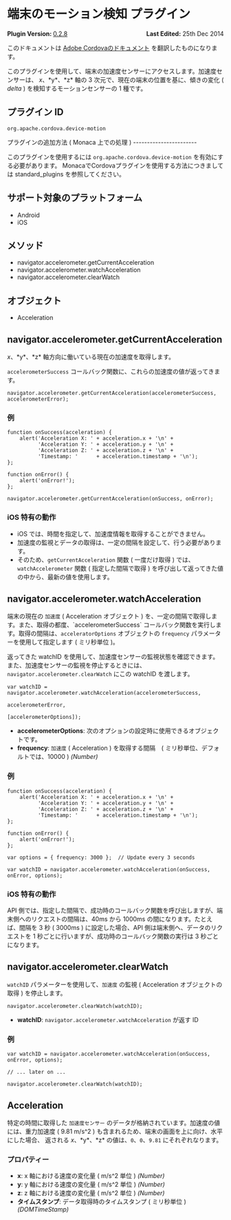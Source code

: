 端末のモーション検知 プラグイン
===============================

<div>
  <div  style="float: left;" align="left"><b>Plugin Version: </b><a href="https://github.com/apache/cordova-plugin-device-motion/blob/master/RELEASENOTES.md#028-jun-05-2014">0.2.8</a></div>   
  <div align="right" style="float: right;"><b>Last Edited:</b> 25th Dec 2014</div>
  <br/>
</div>
<div class="admonition note">

このドキュメントは [Adobe
Cordovaのドキュメント](https://github.com/apache/cordova-plugin-device-motion/blob/master/README.md)
を翻訳したものになります。

</div>

このプラグインを使用して、端末の加速度センサーにアクセスします。加速度センサーは、
*x*、\*y\*、\*z\* 軸の 3 次元で、現在の端末の位置を基に、傾きの変化 (
*delta* ) を検知するモーションセンサーの 1 種です。

プラグイン ID
-------------

    org.apache.cordova.device-motion

プラグインの追加方法 ( Monaca 上での処理 ) -----------------------

このプラグインを使用するには `org.apache.cordova.device-motion`
を有効にする必要があります。
MonacaでCordovaプラグインを使用する方法につきましては standard\_plugins
を参照してください。

サポート対象のプラットフォーム
------------------------------

-   Android
-   iOS

メソッド
--------

-   navigator.accelerometer.getCurrentAcceleration
-   navigator.accelerometer.watchAcceleration
-   navigator.accelerometer.clearWatch

オブジェクト
------------

-   Acceleration

navigator.accelerometer.getCurrentAcceleration
----------------------------------------------

*x*、\*y\*、\*z\* 軸方向に働いている現在の加速度を取得します。

`accelerometerSuccess`
コールバック関数に、これらの加速度の値が返ってきます。

``` {.sourceCode .javascript}
navigator.accelerometer.getCurrentAcceleration(accelerometerSuccess, accelerometerError);
```

### 例

``` {.sourceCode .javascript}
function onSuccess(acceleration) {
    alert('Acceleration X: ' + acceleration.x + '\n' +
          'Acceleration Y: ' + acceleration.y + '\n' +
          'Acceleration Z: ' + acceleration.z + '\n' +
          'Timestamp: '      + acceleration.timestamp + '\n');
};

function onError() {
    alert('onError!');
};

navigator.accelerometer.getCurrentAcceleration(onSuccess, onError);
```

### iOS 特有の動作

-   iOS では、時間を指定して、加速度情報を取得することができません。
-   加速度の監視とデータの取得は、一定の間隔を設定して、行う必要があります。
-   そのため、`getCurrentAcceleration` 関数 ( 一度だけ取得 )
    では、`watchAccelerometer` 関数 ( 指定した間隔で取得 )
    を呼び出して返ってきた値の中から、最新の値を使用します。

navigator.accelerometer.watchAcceleration
-----------------------------------------

端末の現在の `加速度` ( Acceleration オブジェクト )
を、一定の間隔で取得します。また、取得の都度、\`accelerometerSuccess\`
コールバック関数を実行します。取得の間隔は、`acceleratorOptions`
オブジェクトの `frequency` パラメーターを使用して指定します ( ミリ秒単位
)。

返ってきた watchID
を使用して、加速度センサーの監視状態を確認できます。また、加速度センサーの監視を停止するときには、`navigator.accelerometer.clearWatch`
にこの watchID を渡します。

``` {.sourceCode .javascript}
var watchID = navigator.accelerometer.watchAcceleration(accelerometerSuccess,
                                                       accelerometerError,
                                                       [accelerometerOptions]);
```

-   **accelerometerOptions**:
    次のオプションの設定時に使用できるオブジェクトです。
-   **frequency**: `加速度` ( Acceleration ) を取得する間隔　(
    ミリ秒単位、デフォルトでは、10000 ) *(Number)*

### 例

``` {.sourceCode .javascript}
function onSuccess(acceleration) {
    alert('Acceleration X: ' + acceleration.x + '\n' +
          'Acceleration Y: ' + acceleration.y + '\n' +
          'Acceleration Z: ' + acceleration.z + '\n' +
          'Timestamp: '      + acceleration.timestamp + '\n');
};

function onError() {
    alert('onError!');
};

var options = { frequency: 3000 };  // Update every 3 seconds

var watchID = navigator.accelerometer.watchAcceleration(onSuccess, onError, options);
```

### iOS 特有の動作

API
側では、指定した間隔で、成功時のコールバック関数を呼び出しますが、端末側へのリクエストの間隔は、40ms
から 1000ms の間になります。たとえば、間隔を 3 秒 ( 3000ms )
に設定した場合、API 側は端末側へ、データのリクエストを 1
秒ごとに行いますが、成功時のコールバック関数の実行は 3
秒ごとになります。

navigator.accelerometer.clearWatch
----------------------------------

`watchID` パラメーターを使用して、`加速度` の監視 ( Acceleration
オブジェクトの取得 ) を停止します。

``` {.sourceCode .javascript}
navigator.accelerometer.clearWatch(watchID);
```

-   **watchID**: `navigator.accelerometer.watchAcceleration` が返す ID

### 例

``` {.sourceCode .javascript}
var watchID = navigator.accelerometer.watchAcceleration(onSuccess, onError, options);

// ... later on ...

navigator.accelerometer.clearWatch(watchID);
```

Acceleration
------------

特定の時間に取得した `加速度センサー`
のデータが格納されています。加速度の値には、重力加速度 ( 9.81 m/s\^2 )
も含まれるため、端末の画面を上に向け、水平にした場合、 返される
*x*、\*y\*、\*z\* の値は、`0`、`0`、`9.81` にそれぞれなります。

### プロパティー

-   **x**: x 軸における速度の変化量 ( m/s\^2 単位 ) *(Number)*
-   **y**: y 軸における速度の変化量 ( m/s\^2 単位 ) *(Number)*
-   **z**: z 軸における速度の変化量 ( m/s\^2 単位 ) *(Number)*
-   **タイムスタンプ**: データ取得時のタイムスタンプ ( ミリ秒単位 )
    *(DOMTimeStamp)*

